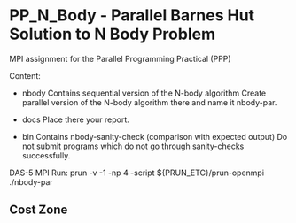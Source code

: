 # PP_N_Body - Parallel Barnes Hut Solution to N Body Problem

MPI assignment for the Parallel Programming Practical (PPP)

Content:

- nbody		Contains sequential version of the N-body algorithm
			Create parallel version of the N-body algorithm there 
			and name it nbody-par.

- docs		Place there your report.

- bin		Contains nbody-sanity-check (comparison with expected output)
			Do not submit programs which do not go through sanity-checks successfully.

DAS-5 MPI Run:
prun -v -1 -np 4 -script ${PRUN_ETC}/prun-openmpi ./nbody-par

## Cost Zone
